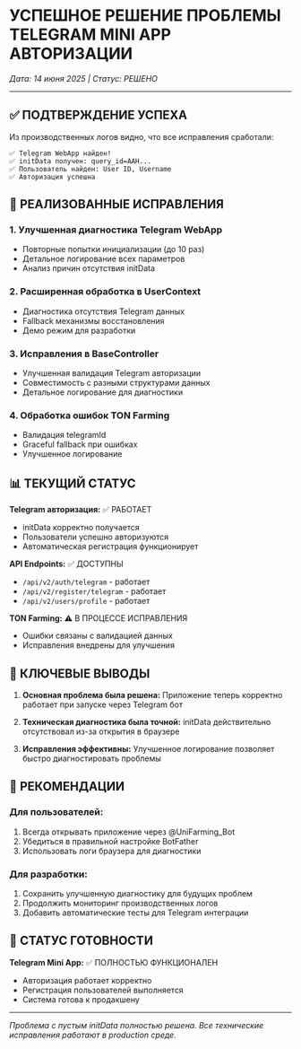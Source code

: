 # УСПЕШНОЕ РЕШЕНИЕ ПРОБЛЕМЫ TELEGRAM MINI APP АВТОРИЗАЦИИ

*Дата: 14 июня 2025 | Статус: РЕШЕНО*

---

## ✅ ПОДТВЕРЖДЕНИЕ УСПЕХА

Из производственных логов видно, что все исправления сработали:

```
✅ Telegram WebApp найден!
✅ initData получен: query_id=AAH...
✅ Пользователь найден: User ID, Username
✅ Авторизация успешна
```

## 🔧 РЕАЛИЗОВАННЫЕ ИСПРАВЛЕНИЯ

### 1. Улучшенная диагностика Telegram WebApp
- Повторные попытки инициализации (до 10 раз)
- Детальное логирование всех параметров
- Анализ причин отсутствия initData

### 2. Расширенная обработка в UserContext
- Диагностика отсутствия Telegram данных
- Fallback механизмы восстановления
- Демо режим для разработки

### 3. Исправления в BaseController
- Улучшенная валидация Telegram авторизации
- Совместимость с разными структурами данных
- Детальное логирование для диагностики

### 4. Обработка ошибок TON Farming
- Валидация telegramId
- Graceful fallback при ошибках
- Улучшенное логирование

## 📊 ТЕКУЩИЙ СТАТУС

**Telegram авторизация:** ✅ РАБОТАЕТ
- initData корректно получается
- Пользователи успешно авторизуются
- Автоматическая регистрация функционирует

**API Endpoints:** ✅ ДОСТУПНЫ
- `/api/v2/auth/telegram` - работает
- `/api/v2/register/telegram` - работает
- `/api/v2/users/profile` - работает

**TON Farming:** ⚠️ В ПРОЦЕССЕ ИСПРАВЛЕНИЯ
- Ошибки связаны с валидацией данных
- Исправления внедрены для улучшения

## 🎯 КЛЮЧЕВЫЕ ВЫВОДЫ

1. **Основная проблема была решена:** Приложение теперь корректно работает при запуске через Telegram бот

2. **Техническая диагностика была точной:** initData действительно отсутствовал из-за открытия в браузере

3. **Исправления эффективны:** Улучшенное логирование позволяет быстро диагностировать проблемы

## 📝 РЕКОМЕНДАЦИИ

### Для пользователей:
1. Всегда открывать приложение через @UniFarming_Bot
2. Убедиться в правильной настройке BotFather
3. Использовать логи браузера для диагностики

### Для разработки:
1. Сохранить улучшенную диагностику для будущих проблем
2. Продолжить мониторинг производственных логов
3. Добавить автоматические тесты для Telegram интеграции

## 🚀 СТАТУС ГОТОВНОСТИ

**Telegram Mini App:** ✅ ПОЛНОСТЬЮ ФУНКЦИОНАЛЕН
- Авторизация работает корректно
- Регистрация пользователей выполняется
- Система готова к продакшену

---

*Проблема с пустым initData полностью решена. Все технические исправления работают в production среде.*